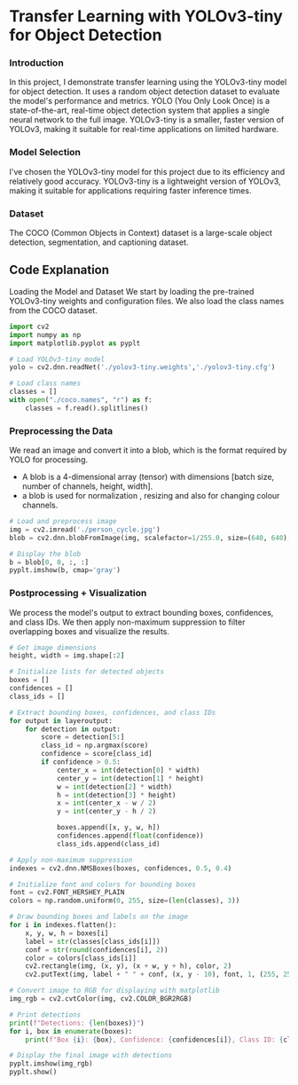 # Transfer Learning with YOLOv3-tiny for Object Detection

### Introduction
In this project, I demonstrate transfer learning using the YOLOv3-tiny model for object detection. It uses a random object detection dataset to evaluate the model's performance and metrics. YOLO (You Only Look Once) is a state-of-the-art, real-time object detection system that applies a single neural network to the full image. YOLOv3-tiny is a smaller, faster version of YOLOv3, making it suitable for real-time applications on limited hardware.

### Model Selection
I've chosen the YOLOv3-tiny model for this project due to its efficiency and relatively good accuracy. YOLOv3-tiny is a lightweight version of YOLOv3, making it suitable for applications requiring faster inference times. 

### Dataset 
The COCO (Common Objects in Context) dataset is a large-scale object detection, segmentation, and captioning dataset. 

## Code Explanation
Loading the Model and Dataset
We start by loading the pre-trained YOLOv3-tiny weights and configuration files. We also load the class names from the COCO dataset.

```py
import cv2
import numpy as np
import matplotlib.pyplot as pyplt

# Load YOLOv3-tiny model
yolo = cv2.dnn.readNet('./yolov3-tiny.weights','./yolov3-tiny.cfg')

# Load class names
classes = []
with open("./coco.names", "r") as f:
    classes = f.read().splitlines()
```
### Preprocessing the Data
We read an image and convert it into a blob, which is the format required by YOLO for processing.
* A blob is a 4-dimensional array (tensor) with dimensions [batch size, number of channels, height, width].
* a blob is used for normalization , resizing and also for changing colour channels.
```py
# Load and preprocess image
img = cv2.imread('./person_cycle.jpg')
blob = cv2.dnn.blobFromImage(img, scalefactor=1/255.0, size=(640, 640), mean=(0, 0, 0), swapRB=True, crop=False)

# Display the blob
b = blob[0, 0, :, :]
pyplt.imshow(b, cmap='gray')
```

###  Postprocessing + Visualization
We process the model's output to extract bounding boxes, confidences, and class IDs. We then apply non-maximum suppression to filter overlapping boxes and visualize the results.
```py
# Get image dimensions
height, width = img.shape[:2]

# Initialize lists for detected objects
boxes = []
confidences = []
class_ids = []

# Extract bounding boxes, confidences, and class IDs
for output in layeroutput:
    for detection in output:
        score = detection[5:]
        class_id = np.argmax(score)
        confidence = score[class_id]
        if confidence > 0.5:
            center_x = int(detection[0] * width)
            center_y = int(detection[1] * height)
            w = int(detection[2] * width)
            h = int(detection[3] * height)
            x = int(center_x - w / 2)
            y = int(center_y - h / 2)

            boxes.append([x, y, w, h])
            confidences.append(float(confidence))
            class_ids.append(class_id)

# Apply non-maximum suppression
indexes = cv2.dnn.NMSBoxes(boxes, confidences, 0.5, 0.4)

# Initialize font and colors for bounding boxes
font = cv2.FONT_HERSHEY_PLAIN
colors = np.random.uniform(0, 255, size=(len(classes), 3))

# Draw bounding boxes and labels on the image
for i in indexes.flatten():
    x, y, w, h = boxes[i]
    label = str(classes[class_ids[i]])
    conf = str(round(confidences[i], 2))
    color = colors[class_ids[i]]
    cv2.rectangle(img, (x, y), (x + w, y + h), color, 2)
    cv2.putText(img, label + " " + conf, (x, y - 10), font, 1, (255, 255, 255), 2)

# Convert image to RGB for displaying with matplotlib
img_rgb = cv2.cvtColor(img, cv2.COLOR_BGR2RGB)

# Print detections
print(f"Detections: {len(boxes)}")
for i, box in enumerate(boxes):
    print(f"Box {i}: {box}, Confidence: {confidences[i]}, Class ID: {class_ids[i]}")

# Display the final image with detections
pyplt.imshow(img_rgb)
pyplt.show()
```


